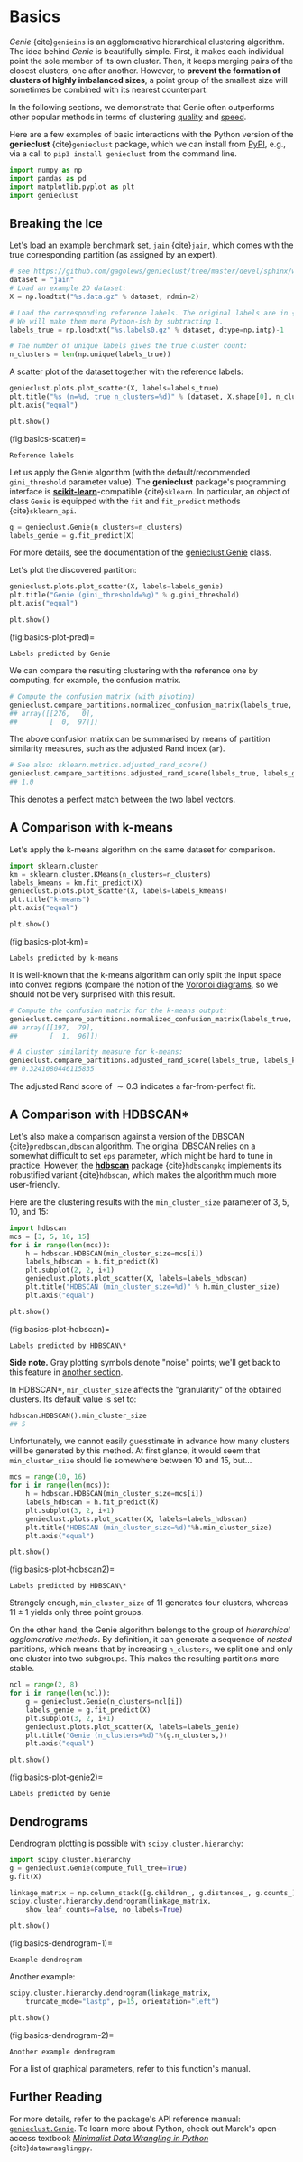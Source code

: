 



# Basics

*Genie* {cite}`genieins` is an agglomerative hierarchical clustering
algorithm. The idea behind *Genie* is beautifully simple. First, it makes each
individual point the sole member of its own cluster. Then, it keeps merging pairs
of the closest clusters, one after another. However, to **prevent
the formation of clusters of highly imbalanced sizes**, a point group of the
smallest size will sometimes be combined with its nearest counterpart.

In the following sections, we demonstrate that Genie often outperforms
other popular methods in terms of clustering [quality](benchmarks_ar)
and [speed](timings).

Here are a few examples of basic interactions with the Python version
of the **genieclust** {cite}`genieclust` package,
which we can install from [PyPI](https://pypi.org/project/genieclust/), e.g.,
via a call to `pip3 install genieclust` from the command line.


``` python
import numpy as np
import pandas as pd
import matplotlib.pyplot as plt
import genieclust
```





## Breaking the Ice

Let's load an example benchmark set, `jain` {cite}`jain`, which comes
with the true corresponding partition (as assigned by an expert).


``` python
# see https://github.com/gagolews/genieclust/tree/master/devel/sphinx/weave
dataset = "jain"
# Load an example 2D dataset:
X = np.loadtxt("%s.data.gz" % dataset, ndmin=2)

# Load the corresponding reference labels. The original labels are in {1,2,..,k}.
# We will make them more Python-ish by subtracting 1.
labels_true = np.loadtxt("%s.labels0.gz" % dataset, dtype=np.intp)-1

# The number of unique labels gives the true cluster count:
n_clusters = len(np.unique(labels_true))
```


A scatter plot of the dataset together with the reference labels:


``` python
genieclust.plots.plot_scatter(X, labels=labels_true)
plt.title("%s (n=%d, true n_clusters=%d)" % (dataset, X.shape[0], n_clusters))
plt.axis("equal")
```

``` python
plt.show()
```

(fig:basics-scatter)=
```{figure} basics-figures/basics-scatter-1.*
Reference labels
```

Let us apply the Genie algorithm (with the default/recommended
`gini_threshold` parameter value). The **genieclust** package's programming
interface is [**scikit-learn**](https://scikit-learn.org/)-compatible {cite}`sklearn`.
In particular, an object of class `Genie` is equipped with the
`fit` and `fit_predict` methods {cite}`sklearn_api`.




``` python
g = genieclust.Genie(n_clusters=n_clusters)
labels_genie = g.fit_predict(X)
```

For more details, see the documentation of the
[genieclust.Genie](genieclust.Genie) class.



Let's plot the discovered partition:


``` python
genieclust.plots.plot_scatter(X, labels=labels_genie)
plt.title("Genie (gini_threshold=%g)" % g.gini_threshold)
plt.axis("equal")
```

``` python
plt.show()
```

(fig:basics-plot-pred)=
```{figure} basics-figures/basics-plot-pred-3.*
Labels predicted by Genie
```

We can compare the resulting clustering with the reference
one by computing, for example, the confusion matrix.



``` python
# Compute the confusion matrix (with pivoting)
genieclust.compare_partitions.normalized_confusion_matrix(labels_true, labels_genie)
## array([[276,   0],
##        [  0,  97]])
```

The above confusion matrix can be summarised by means of partition
similarity measures, such as the adjusted Rand index (`ar`).


``` python
# See also: sklearn.metrics.adjusted_rand_score()
genieclust.compare_partitions.adjusted_rand_score(labels_true, labels_genie)
## 1.0
```

This denotes a perfect match between the two label vectors.



## A Comparison with k-means

Let's apply the k-means algorithm on the same dataset for comparison.


``` python
import sklearn.cluster
km = sklearn.cluster.KMeans(n_clusters=n_clusters)
labels_kmeans = km.fit_predict(X)
genieclust.plots.plot_scatter(X, labels=labels_kmeans)
plt.title("k-means")
plt.axis("equal")
```

``` python
plt.show()
```

(fig:basics-plot-km)=
```{figure} basics-figures/basics-plot-km-5.*
Labels predicted by k-means
```


It is well-known that the k-means algorithm can only split the input space into
convex regions (compare the notion of the
[Voronoi diagrams](https://en.wikipedia.org/wiki/Voronoi_diagram),
so we should not be very surprised with this result.



``` python
# Compute the confusion matrix for the k-means output:
genieclust.compare_partitions.normalized_confusion_matrix(labels_true, labels_kmeans)
## array([[197,  79],
##        [  1,  96]])
```


``` python
# A cluster similarity measure for k-means:
genieclust.compare_partitions.adjusted_rand_score(labels_true, labels_kmeans)
## 0.3241080446115835
```

The adjusted Rand score of $\sim 0.3$ indicates a far-from-perfect fit.



## A Comparison with HDBSCAN\*

Let's also make a comparison against a version of the DBSCAN
{cite}`predbscan,dbscan` algorithm. The original DBSCAN relies on a somewhat
difficult to set `eps` parameter, which might be hard to tune in practice.
However, the [**hdbscan**](https://hdbscan.readthedocs.io) package
{cite}`hdbscanpkg` implements its robustified variant
{cite}`hdbscan`, which makes the algorithm much more user-friendly.

Here are the clustering results with the `min_cluster_size` parameter
of 3, 5, 10, and 15:


``` python
import hdbscan
mcs = [3, 5, 10, 15]
for i in range(len(mcs)):
    h = hdbscan.HDBSCAN(min_cluster_size=mcs[i])
    labels_hdbscan = h.fit_predict(X)
    plt.subplot(2, 2, i+1)
    genieclust.plots.plot_scatter(X, labels=labels_hdbscan)
    plt.title("HDBSCAN (min_cluster_size=%d)" % h.min_cluster_size)
    plt.axis("equal")
```

``` python
plt.show()
```

(fig:basics-plot-hdbscan)=
```{figure} basics-figures/basics-plot-hdbscan-7.*
Labels predicted by HDBSCAN\*
```

**Side note.**
Gray plotting symbols denote "noise" points; we'll get back to this feature
in [another section](noise).




In HDBSCAN\*, `min_cluster_size` affects the "granularity"
of the obtained clusters. Its default value is set to:


``` python
hdbscan.HDBSCAN().min_cluster_size
## 5
```

Unfortunately, we cannot easily guesstimate in advance how many clusters
will be generated by this method. At first glance, it would seem that
`min_cluster_size` should lie somewhere between 10 and 15, but...


``` python
mcs = range(10, 16)
for i in range(len(mcs)):
    h = hdbscan.HDBSCAN(min_cluster_size=mcs[i])
    labels_hdbscan = h.fit_predict(X)
    plt.subplot(3, 2, i+1)
    genieclust.plots.plot_scatter(X, labels=labels_hdbscan)
    plt.title("HDBSCAN (min_cluster_size=%d)"%h.min_cluster_size)
    plt.axis("equal")
```

``` python
plt.show()
```

(fig:basics-plot-hdbscan2)=
```{figure} basics-figures/basics-plot-hdbscan2-9.*
Labels predicted by HDBSCAN\*
```

Strangely enough, `min_cluster_size` of $11$ generates four clusters,
whereas $11\pm 1$ yields only three point groups.

On the other hand, the Genie algorithm belongs
to the group of *hierarchical agglomerative methods*. By definition,
it can generate a sequence of *nested* partitions, which means that by
increasing `n_clusters`, we split one and only one cluster
into two subgroups. This makes the resulting partitions more stable.


``` python
ncl = range(2, 8)
for i in range(len(ncl)):
    g = genieclust.Genie(n_clusters=ncl[i])
    labels_genie = g.fit_predict(X)
    plt.subplot(3, 2, i+1)
    genieclust.plots.plot_scatter(X, labels=labels_genie)
    plt.title("Genie (n_clusters=%d)"%(g.n_clusters,))
    plt.axis("equal")
```

``` python
plt.show()
```

(fig:basics-plot-genie2)=
```{figure} basics-figures/basics-plot-genie2-11.*
Labels predicted by Genie
```



## Dendrograms

Dendrogram plotting is possible with `scipy.cluster.hierarchy`:


``` python
import scipy.cluster.hierarchy
g = genieclust.Genie(compute_full_tree=True)
g.fit(X)
```

``` python
linkage_matrix = np.column_stack([g.children_, g.distances_, g.counts_])
scipy.cluster.hierarchy.dendrogram(linkage_matrix,
    show_leaf_counts=False, no_labels=True)
```

``` python
plt.show()
```

(fig:basics-dendrogram-1)=
```{figure} basics-figures/basics-dendrogram-1-13.*
Example dendrogram
```

Another example:


``` python
scipy.cluster.hierarchy.dendrogram(linkage_matrix,
    truncate_mode="lastp", p=15, orientation="left")
```

``` python
plt.show()
```

(fig:basics-dendrogram-2)=
```{figure} basics-figures/basics-dendrogram-2-15.*
Another example dendrogram
```

For a list of graphical parameters, refer to this function's manual.



## Further Reading

For more details, refer to the package's API reference
manual: [`genieclust.Genie`](genieclust.Genie).
To learn more about Python, check out Marek's open-access textbook
[*Minimalist Data Wrangling in Python*](https://datawranglingpy.gagolewski.com/)
{cite}`datawranglingpy`.

